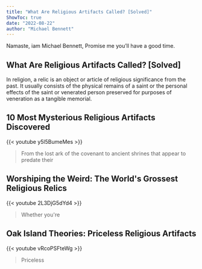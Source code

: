 ```yaml
---
title: "What Are Religious Artifacts Called? [Solved]"
ShowToc: true 
date: "2022-08-22"
author: "Michael Bennett" 
---
```


Namaste, iam Michael Bennett, Promise me you’ll have a good time.
## What Are Religious Artifacts Called? [Solved]
 In religion, a relic is an object or article of religious significance from the past. It usually consists of the physical remains of a saint or the personal effects of the saint or venerated person preserved for purposes of veneration as a tangible memorial.

## 10 Most Mysterious Religious Artifacts Discovered
{{< youtube y5l5BumeMes >}}
>From the lost ark of the covenant to ancient shrines that appear to predate their 

## Worshiping the Weird: The World's Grossest Religious Relics
{{< youtube 2L3DjG5dYd4 >}}
>Whether you're 

## Oak Island Theories: Priceless Religious Artifacts
{{< youtube vRcoPSFteWg >}}
>Priceless 

